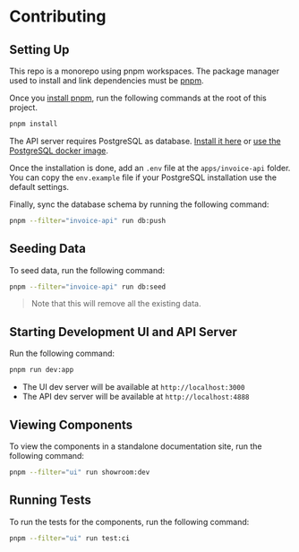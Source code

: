 # Contributing

## Setting Up

This repo is a monorepo using pnpm workspaces. The package manager used to install and link dependencies must be [pnpm](https://pnpm.io/).

Once you [install pnpm](https://pnpm.io/installation), run the following commands at the root of this project.

```bash
pnpm install
```

The API server requires PostgreSQL as database. [Install it here](https://www.postgresql.org/download/) or [use the PostgreSQL docker image](https://hub.docker.com/_/postgres).

Once the installation is done, add an `.env` file at the `apps/invoice-api` folder. You can copy the `env.example` file if your PostgreSQL installation use the default settings.

Finally, sync the database schema by running the following command:

```bash
pnpm --filter="invoice-api" run db:push
```

## Seeding Data

To seed data, run the following command:

```bash
pnpm --filter="invoice-api" run db:seed
```

> Note that this will remove all the existing data.

## Starting Development UI and API Server

Run the following command:

```bash
pnpm run dev:app
```

- The UI dev server will be available at `http://localhost:3000`
- The API dev server will be available at `http://localhost:4888`

## Viewing Components

To view the components in a standalone documentation site, run the following command:

```bash
pnpm --filter="ui" run showroom:dev
```

## Running Tests

To run the tests for the components, run the following command:

```bash
pnpm --filter="ui" run test:ci
```

